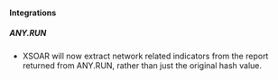 
#### Integrations
##### ANY.RUN
- XSOAR will now extract network related indicators from the report returned from ANY.RUN, rather than just the original hash value.
